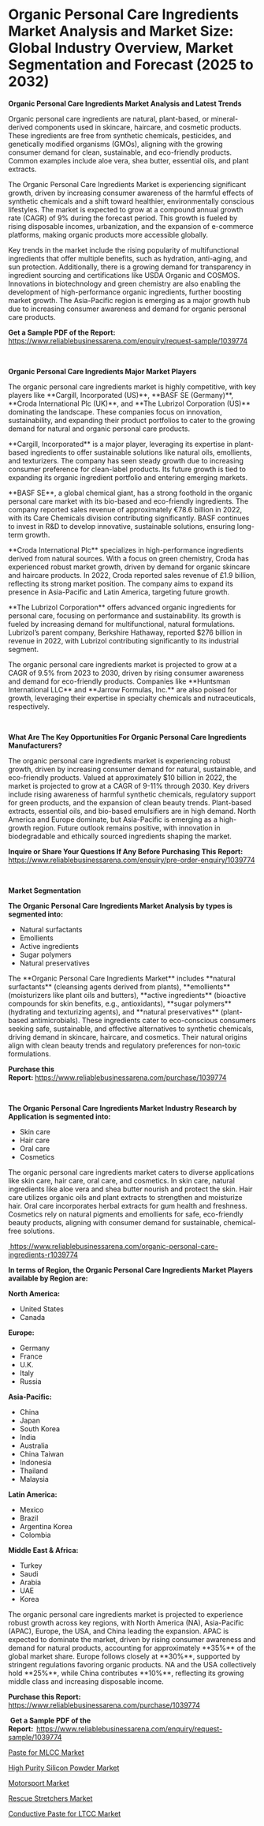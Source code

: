 <p><h1>Organic Personal Care Ingredients Market Analysis and Market Size: Global Industry Overview, Market Segmentation and Forecast (2025 to 2032)</h1></p><p><strong>Organic Personal Care Ingredients Market Analysis and Latest Trends</strong></p>
<p><p>Organic personal care ingredients are natural, plant-based, or mineral-derived components used in skincare, haircare, and cosmetic products. These ingredients are free from synthetic chemicals, pesticides, and genetically modified organisms (GMOs), aligning with the growing consumer demand for clean, sustainable, and eco-friendly products. Common examples include aloe vera, shea butter, essential oils, and plant extracts.</p><p>The Organic Personal Care Ingredients Market is experiencing significant growth, driven by increasing consumer awareness of the harmful effects of synthetic chemicals and a shift toward healthier, environmentally conscious lifestyles. The market is expected to grow at a compound annual growth rate (CAGR) of 9% during the forecast period. This growth is fueled by rising disposable incomes, urbanization, and the expansion of e-commerce platforms, making organic products more accessible globally.</p><p>Key trends in the market include the rising popularity of multifunctional ingredients that offer multiple benefits, such as hydration, anti-aging, and sun protection. Additionally, there is a growing demand for transparency in ingredient sourcing and certifications like USDA Organic and COSMOS. Innovations in biotechnology and green chemistry are also enabling the development of high-performance organic ingredients, further boosting market growth. The Asia-Pacific region is emerging as a major growth hub due to increasing consumer awareness and demand for organic personal care products.</p></p>
<p><strong>Get a Sample PDF of the Report:&nbsp;</strong> <a href="https://www.reliablebusinessarena.com/enquiry/request-sample/1039774?utm_campaign=1943&utm_medium=2&utm_source=Github&utm_content=ia&utm_term=25012025&utm_id=organic-personal-care-ingredients">https://www.reliablebusinessarena.com/enquiry/request-sample/1039774</a></p>
<p>&nbsp;</p>
<p><strong>Organic Personal Care Ingredients Major Market Players</strong></p>
<p><p>The organic personal care ingredients market is highly competitive, with key players like **Cargill, Incorporated (US)**, **BASF SE (Germany)**, **Croda International Plc (UK)**, and **The Lubrizol Corporation (US)** dominating the landscape. These companies focus on innovation, sustainability, and expanding their product portfolios to cater to the growing demand for natural and organic personal care products.</p><p>**Cargill, Incorporated** is a major player, leveraging its expertise in plant-based ingredients to offer sustainable solutions like natural oils, emollients, and texturizers. The company has seen steady growth due to increasing consumer preference for clean-label products. Its future growth is tied to expanding its organic ingredient portfolio and entering emerging markets.</p><p>**BASF SE**, a global chemical giant, has a strong foothold in the organic personal care market with its bio-based and eco-friendly ingredients. The company reported sales revenue of approximately €78.6 billion in 2022, with its Care Chemicals division contributing significantly. BASF continues to invest in R&D to develop innovative, sustainable solutions, ensuring long-term growth.</p><p>**Croda International Plc** specializes in high-performance ingredients derived from natural sources. With a focus on green chemistry, Croda has experienced robust market growth, driven by demand for organic skincare and haircare products. In 2022, Croda reported sales revenue of £1.9 billion, reflecting its strong market position. The company aims to expand its presence in Asia-Pacific and Latin America, targeting future growth.</p><p>**The Lubrizol Corporation** offers advanced organic ingredients for personal care, focusing on performance and sustainability. Its growth is fueled by increasing demand for multifunctional, natural formulations. Lubrizol’s parent company, Berkshire Hathaway, reported $276 billion in revenue in 2022, with Lubrizol contributing significantly to its industrial segment.</p><p>The organic personal care ingredients market is projected to grow at a CAGR of 9.5% from 2023 to 2030, driven by rising consumer awareness and demand for eco-friendly products. Companies like **Huntsman International LLC** and **Jarrow Formulas, Inc.** are also poised for growth, leveraging their expertise in specialty chemicals and nutraceuticals, respectively.</p></p>
<p>&nbsp;</p>
<p><strong>What Are The Key Opportunities For Organic Personal Care Ingredients Manufacturers?</strong></p>
<p><p>The organic personal care ingredients market is experiencing robust growth, driven by increasing consumer demand for natural, sustainable, and eco-friendly products. Valued at approximately $10 billion in 2022, the market is projected to grow at a CAGR of 9-11% through 2030. Key drivers include rising awareness of harmful synthetic chemicals, regulatory support for green products, and the expansion of clean beauty trends. Plant-based extracts, essential oils, and bio-based emulsifiers are in high demand. North America and Europe dominate, but Asia-Pacific is emerging as a high-growth region. Future outlook remains positive, with innovation in biodegradable and ethically sourced ingredients shaping the market.</p></p>
<p><strong>Inquire or Share Your Questions If Any Before Purchasing This Report:</strong> <a href="https://www.reliablebusinessarena.com/enquiry/pre-order-enquiry/1039774?utm_campaign=1943&utm_medium=2&utm_source=Github&utm_content=ia&utm_term=25012025&utm_id=organic-personal-care-ingredients">https://www.reliablebusinessarena.com/enquiry/pre-order-enquiry/1039774</a></p>
<p>&nbsp;</p>
<p><strong>Market Segmentation</strong></p>
<p><strong>The Organic Personal Care Ingredients Market Analysis by types is segmented into:</strong></p>
<p><ul><li>Natural surfactants</li><li>Emollients</li><li>Active ingredients</li><li>Sugar polymers</li><li>Natural preservatives</li></ul></p>
<p><p>The **Organic Personal Care Ingredients Market** includes **natural surfactants** (cleansing agents derived from plants), **emollients** (moisturizers like plant oils and butters), **active ingredients** (bioactive compounds for skin benefits, e.g., antioxidants), **sugar polymers** (hydrating and texturizing agents), and **natural preservatives** (plant-based antimicrobials). These ingredients cater to eco-conscious consumers seeking safe, sustainable, and effective alternatives to synthetic chemicals, driving demand in skincare, haircare, and cosmetics. Their natural origins align with clean beauty trends and regulatory preferences for non-toxic formulations.</p></p>
<p><strong>Purchase this Report:&nbsp;</strong><a href="https://www.reliablebusinessarena.com/purchase/1039774?utm_campaign=1943&utm_medium=2&utm_source=Github&utm_content=ia&utm_term=25012025&utm_id=organic-personal-care-ingredients">https://www.reliablebusinessarena.com/purchase/1039774</a></p>
<p>&nbsp;</p>
<p><strong>The Organic Personal Care Ingredients Market Industry Research by Application is segmented into:</strong></p>
<p><ul><li>Skin care</li><li>Hair care</li><li>Oral care</li><li>Cosmetics</li></ul></p>
<p><p>The organic personal care ingredients market caters to diverse applications like skin care, hair care, oral care, and cosmetics. In skin care, natural ingredients like aloe vera and shea butter nourish and protect the skin. Hair care utilizes organic oils and plant extracts to strengthen and moisturize hair. Oral care incorporates herbal extracts for gum health and freshness. Cosmetics rely on natural pigments and emollients for safe, eco-friendly beauty products, aligning with consumer demand for sustainable, chemical-free solutions.</p></p>
<p><a href="https://www.reliablebusinessarena.com/organic-personal-care-ingredients-r1039774?utm_campaign=1943&utm_medium=2&utm_source=Github&utm_content=ia&utm_term=25012025&utm_id=organic-personal-care-ingredients">&nbsp;https://www.reliablebusinessarena.com/organic-personal-care-ingredients-r1039774</a></p>
<p><strong>In terms of Region, the Organic Personal Care Ingredients Market Players available by Region are:</strong></p>
<p>
    <p> <strong> North America: </strong>
        <ul>
            <li>United States</li>
            <li>Canada</li>
        </ul>
        </p> 
    <p> <strong> Europe: </strong>
        <ul>
            <li>Germany</li>
            <li>France</li>
            <li>U.K.</li>
            <li>Italy</li>
            <li>Russia</li>
        </ul>
        </p> 
    <p> <strong> Asia-Pacific: </strong>
        <ul>
            <li>China</li>
            <li>Japan</li>
            <li>South Korea</li>
            <li>India</li>
            <li>Australia</li>
            <li>China Taiwan</li>
            <li>Indonesia</li>
            <li>Thailand</li>
            <li>Malaysia</li>
        </ul>
        </p> 
    <p> <strong> Latin America: </strong>
        <ul>
            <li>Mexico</li>
            <li>Brazil</li>
            <li>Argentina Korea</li>
            <li>Colombia</li>
        </ul>
        </p> 
    <p> <strong> Middle East & Africa: </strong>
        <ul>
            <li>Turkey</li>
            <li>Saudi</li>
            <li>Arabia</li>
            <li>UAE</li>
            <li>Korea</li>
        </ul>
    </p>
    </p>
<p><p>The organic personal care ingredients market is projected to experience robust growth across key regions, with North America (NA), Asia-Pacific (APAC), Europe, the USA, and China leading the expansion. APAC is expected to dominate the market, driven by rising consumer awareness and demand for natural products, accounting for approximately **35%** of the global market share. Europe follows closely at **30%**, supported by stringent regulations favoring organic products. NA and the USA collectively hold **25%**, while China contributes **10%**, reflecting its growing middle class and increasing disposable income.</p></p>
<p><strong>Purchase this Report: </strong><a href="https://www.reliablebusinessarena.com/purchase/1039774?utm_campaign=1943&utm_medium=2&utm_source=Github&utm_content=ia&utm_term=25012025&utm_id=organic-personal-care-ingredients">https://www.reliablebusinessarena.com/purchase/1039774</a></p>
<p>&nbsp;<strong>Get a Sample PDF of the Report:&nbsp;&nbsp;</strong><a href="https://www.reliablebusinessarena.com/enquiry/request-sample/1039774?utm_campaign=1943&utm_medium=2&utm_source=Github&utm_content=ia&utm_term=25012025&utm_id=organic-personal-care-ingredients">https://www.reliablebusinessarena.com/enquiry/request-sample/1039774</a></p>
<p><strong></strong></p>
<p><p><a href="https://www.linkedin.com/pulse/paste-mlcc-industry-trends-comprehensive-market-study-projected-ywslf?utm_campaign=1943&utm_medium=2&utm_source=Github&utm_content=ia&utm_term=25012025&utm_id=organic-personal-care-ingredients">Paste for MLCC Market</a></p><p><a href="https://www.linkedin.com/pulse/in-depth-high-purity-silicon-powder-market-review-business-profiles-dfnbc?utm_campaign=1943&utm_medium=2&utm_source=Github&utm_content=ia&utm_term=25012025&utm_id=organic-personal-care-ingredients">High Purity Silicon Powder Market</a></p><p><a href="https://www.linkedin.com/pulse/global-motorsport-market-size-andtrends-affecting-the71-eyn6e?utm_campaign=1943&utm_medium=2&utm_source=Github&utm_content=ia&utm_term=25012025&utm_id=organic-personal-care-ingredients">Motorsport Market</a></p><p><a href="https://www.linkedin.com/pulse/rescue-stretchers-market-industry-landscape-growth-trajectories-0c97c?utm_campaign=1943&utm_medium=2&utm_source=Github&utm_content=ia&utm_term=25012025&utm_id=organic-personal-care-ingredients">Rescue Stretchers Market</a></p><p><a href="https://www.linkedin.com/pulse/conductive-paste-ltcc-market-research-report-projected-hzzge?utm_campaign=1943&utm_medium=2&utm_source=Github&utm_content=ia&utm_term=25012025&utm_id=organic-personal-care-ingredients">Conductive Paste for LTCC Market</a></p></p>